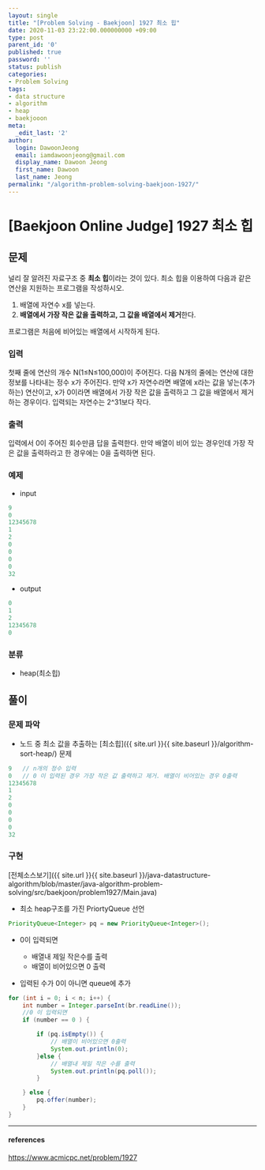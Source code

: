 ```yaml
---
layout: single
title: "[Problem Solving - Baekjoon] 1927 최소 힙"
date: 2020-11-03 23:22:00.000000000 +09:00
type: post
parent_id: '0'
published: true
password: ''
status: publish
categories:
- Problem Solving
tags:
- data structure
- algorithm
- heap
- baekjooon
meta:
  _edit_last: '2'
author:
  login: DawoonJeong
  email: iamdawoonjeong@gmail.com
  display_name: Dawoon Jeong
  first_name: Dawoon
  last_name: Jeong
permalink: "/algorithm-problem-solving-baekjoon-1927/"
---
```

# [Baekjoon Online Judge] 1927 최소 힙

## 문제
널리 잘 알려진 자료구조 중 **최소 힙**이라는 것이 있다. 최소 힙을 이용하여 다음과 같은 연산을 지원하는 프로그램을 작성하시오.

1. 배열에 자연수 x를 넣는다.
2. **배열에서 가장 작은 값을 출력하고, 그 값을 배열에서 제거**한다.

프로그램은 처음에 비어있는 배열에서 시작하게 된다.

### 입력
첫째 줄에 연산의 개수 N(1≤N≤100,000)이 주어진다. 다음 N개의 줄에는 연산에 대한 정보를 나타내는 정수 x가 주어진다. 만약 x가 자연수라면 배열에 x라는 값을 넣는(추가하는) 연산이고, x가 0이라면 배열에서 가장 작은 값을 출력하고 그 값을 배열에서 제거하는 경우이다. 입력되는 자연수는 2^31보다 작다.

### 출력
입력에서 0이 주어진 회수만큼 답을 출력한다. 만약 배열이 비어 있는 경우인데 가장 작은 값을 출력하라고 한 경우에는 0을 출력하면 된다.

### 예제
- input

```java
9
0
12345678
1
2
0
0
0
0
32
```

- output

```java
0
1
2
12345678
0
```

### 분류
- heap(최소힙)

## 풀이

### 문제 파악
- 노드 중 최소 값을 추출하는 [최소힙]({{ site.url }}{{ site.baseurl }}/algorithm-sort-heap/) 문제

```java
9   // n개의 정수 입력
0   // 0 이 입력된 경우 가장 작은 값 출력하고 제거. 배열이 비어있는 경우 0출력
12345678
1
2
0
0
0
0
32
```

### 구현

[전체소스보기]({{ site.url }}{{ site.baseurl }}/java-datastructure-algorithm/blob/master/java-algorithm-problem-solving/src/baekjoon/problem1927/Main.java)

- 최소 heap구조를 가진 PriortyQueue 선언

```java
PriorityQueue<Integer> pq = new PriorityQueue<Integer>();
```

- 0이 입력되면
	- 배열내 제일 작은수를 출력
	- 배열이 비어있으면 0 출력

- 입력된 수가 0이 아니면 queue에 추가   

```java
for (int i = 0; i < n; i++) {
    int number = Integer.parseInt(br.readLine());
	//0 이 입력되면
    if (number == 0 ) {

        if (pq.isEmpty()) {
			// 배열이 비어있으면 0출력
            System.out.println(0);
        }else {
			// 배열내 제일 작은 수를 출력
            System.out.println(pq.poll());
        }

    } else {
        pq.offer(number);
    }
}
```

---

#### references
<https://www.acmicpc.net/problem/1927>
